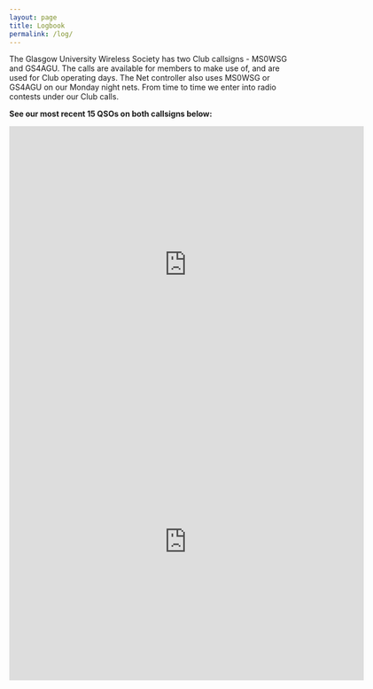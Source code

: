 ```yaml
---
layout: page
title: Logbook
permalink: /log/
---
```


The Glasgow University Wireless Society has two Club callsigns - MS0WSG and GS4AGU. The calls are available for members to make use of, and are used for Club operating days. The Net controller also uses MS0WSG or GS4AGU on our Monday night nets. From time to time we enter into radio contests under our Club calls.

**See our most recent 15 QSOs on both callsigns below:**

<iframe align="top" frameborder="0" height="500" scrolling="yes" src="https://logbook.qrz.com/lbstat/GS4AGU/" width="640"></iframe>

<iframe align="top" frameborder="0" height="500" scrolling="yes" src="https://logbook.qrz.com/lbstat/MS0WSG/" width="640"></iframe>
